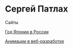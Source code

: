 
# Сергей Патлах
Сайты

[Год Японии в России](https://qmuif.github.io/yearOfJapan)

[Анимации в веб-разработке](https://qmuif.github.io/animation)


